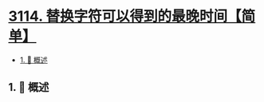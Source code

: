 # [3114. 替换字符可以得到的最晚时间【简单】](https://github.com/tnotesjs/TNotes.leetcode/tree/main/notes/3114.%20%E6%9B%BF%E6%8D%A2%E5%AD%97%E7%AC%A6%E5%8F%AF%E4%BB%A5%E5%BE%97%E5%88%B0%E7%9A%84%E6%9C%80%E6%99%9A%E6%97%B6%E9%97%B4%E3%80%90%E7%AE%80%E5%8D%95%E3%80%91)

<!-- region:toc -->

- [1. 📝 概述](#1--概述)

<!-- endregion:toc -->

## 1. 📝 概述
